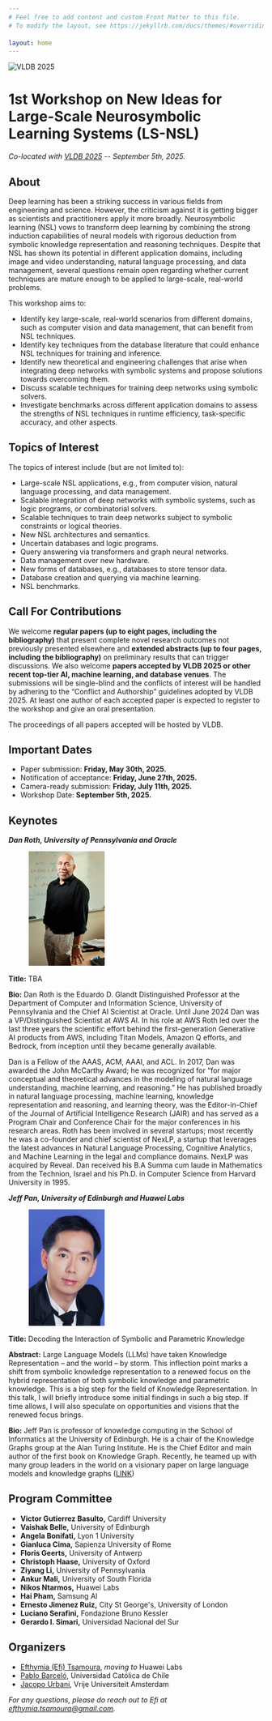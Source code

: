 ```yaml
---
# Feel free to add content and custom Front Matter to this file.
# To modify the layout, see https://jekyllrb.com/docs/themes/#overriding-theme-defaults

layout: home
---
```


![VLDB 2025](https://vldb.org/2025/img/vldb2025_logo_simple.png)

# 1st Workshop on New Ideas for Large-Scale Neurosymbolic Learning Systems (LS-NSL) 
<i>Co-located with [VLDB 2025](https://vldb.org/2025/) -- September 5th, 2025.</i>

## About

Deep learning has been a striking success in various fields from engineering and science. However, the criticism against it is getting bigger as scientists and practitioners apply it more broadly. Neurosymbolic learning (NSL) vows to transform deep learning by combining the strong induction capabilities of neural models with rigorous deduction from symbolic knowledge representation and reasoning techniques. Despite that NSL has shown its potential in different application domains, including image and video understanding, natural language processing, and data management, several questions remain open regarding whether current techniques are mature enough to be applied to large-scale, real-world problems. 

This workshop aims to:
- Identify key large-scale, real-world scenarios from different domains, such as computer vision and data management, that can benefit from NSL techniques. 
- Identify key techniques from the database literature that could enhance NSL techniques for training and inference.  
- Identify new theoretical and engineering challenges that arise when integrating deep networks with symbolic systems and propose solutions towards overcoming them. 
- Discuss scalable techniques for training deep networks using symbolic solvers. 
- Investigate benchmarks across different application domains to assess the strengths of NSL techniques in runtime efficiency, task-specific accuracy, and other aspects.

## Topics of Interest

The topics of interest include (but are not limited to):
- Large-scale NSL applications, e.g., from computer vision, natural language processing, and data management.
- Scalable integration of deep networks with symbolic systems, such as logic programs, or combinatorial solvers.
- Scalable techniques to train deep networks subject to symbolic constraints or logical theories.
- New NSL architectures and semantics.
- Uncertain databases and logic programs.
- Query answering via transformers and graph neural networks.
- Data management over new hardware.
- New forms of databases, e.g., databases to store tensor data.
- Database creation and querying via machine learning.
- NSL benchmarks.

## Call For Contributions

We welcome <strong>regular papers (up to eight pages, including the bibliography)</strong> that present complete novel research outcomes not previously presented elsewhere and <strong>extended abstracts (up to four pages, including the bibliography)</strong> on preliminary results that can trigger discussions. We also welcome <strong>papers accepted by VLDB 2025 or other recent top-tier AI, machine learning, and database venues</strong>. The submissions will be single-blind and the conflicts of interest will be handled by adhering to the “Conflict and Authorship” guidelines adopted by VLDB 2025. At least one author of each accepted paper is expected to register to the workshop and give an oral presentation.

The proceedings of all papers accepted will be hosted by VLDB.

## Important Dates

- Paper submission: <strong>Friday, May 30th, 2025.</strong>
- Notification of acceptance: <strong>Friday, June 27th, 2025.</strong>
- Camera-ready submission: <strong>Friday, July 11th, 2025.</strong>
- Workshop Date: <strong>September 5th, 2025.</strong>

## Keynotes

<strong><i>Dan Roth, University of Pennsylvania and Oracle</i></strong>

<figure class="image">
<img src="assets/Roth_dan.jpg" alt="Dan Roth" width=150>
</figure>

<strong>Title:</strong> TBA

<strong>Bio:</strong> Dan Roth is the Eduardo D. Glandt Distinguished Professor at the Department of Computer and Information Science, University of Pennsylvania and the Chief AI Scientist at Oracle. Until June 2024 Dan was a VP/Distinguished Scientist at AWS AI. In his role at AWS Roth led over the last three years the scientific effort behind the first-generation Generative AI products from AWS, including Titan Models, Amazon Q efforts, and Bedrock, from inception until they became generally available. 

Dan is a Fellow of the AAAS, ACM, AAAI, and ACL. In 2017, Dan was awarded the John 
McCarthy Award; he was recognized for “for major conceptual and theoretical advances in the modeling of natural language understanding, machine learning, and reasoning.” He has published broadly in natural language processing, machine learning, knowledge representation and reasoning, and learning theory, was the Editor-in-Chief of the Journal of Artificial Intelligence Research (JAIR) and has served as a Program Chair and Conference Chair for the major conferences in his research areas. Roth has been involved in several startups; most recently he was a co-founder and chief scientist of NexLP, a startup that leverages the latest advances in Natural Language Processing, Cognitive Analytics, and Machine Learning in the legal and compliance domains. NexLP was acquired by Reveal. Dan received his B.A Summa cum laude in Mathematics from the Technion, Israel and his Ph.D. in Computer Science from Harvard University in 1995.

<strong><i>Jeff Pan, University of Edinburgh and Huawei Labs</i></strong>

<figure class="image">
<img src="assets/Jeff_Pan.jpg" alt="Jeff Pan" width=150>
</figure>

<strong>Title:</strong> Decoding the Interaction of Symbolic and Parametric Knowledge
 
<strong>Abstract:</strong> Large Language Models (LLMs) have taken Knowledge Representation – and the world – by storm. This inflection point marks a shift from symbolic knowledge representation to a renewed focus on the hybrid representation of both symbolic knowledge and parametric knowledge. This is a big step for the field of Knowledge Representation. In this talk, I will briefly introduce some initial findings in such a big step. If time allows, I will also  speculate on opportunities and visions that the renewed focus brings.

<strong>Bio:</strong> Jeff Pan is professor of knowledge computing in the School of Informatics at the University of Edinburgh. He is a chair of the Knowledge Graphs group at the Alan Turing Institute. He is the Chief Editor and main author of the first book on Knowledge Graph. Recently, he teamed up with many group leaders in the world on a visionary paper on large language models and knowledge graphs ([LINK](https://drops.dagstuhl.de/storage/08tgdk/tgdk-vol001/tgdk-vol001-issue001/TGDK.1.1.2/TGDK.1.1.2.pdf))

## Program Committee

- <strong>Victor Gutierrez Basulto,</strong> Cardiff University
- <strong>Vaishak Belle,</strong> University of Edinburgh
- <strong>Angela Bonifati,</strong> Lyon 1 University
- <strong>Gianluca Cima,</strong> Sapienza University of Rome
- <strong>Floris Geerts,</strong> University of Antwerp
- <strong>Christoph Haase,</strong> University of Oxford
- <strong>Ziyang Li,</strong> University of Pennsylvania
- <strong>Ankur Mali,</strong> University of South Florida
- <strong>Nikos Ntarmos,</strong> Huawei Labs
- <strong>Hai Pham,</strong> Samsung AI
- <strong>Ernesto Jimenez Ruiz,</strong> City St George's, University of London
- <strong>Luciano Serafini,</strong> Fondazione Bruno Kessler
- <strong>Gerardo I. Simari,</strong> Universidad Nacional del Sur

## Organizers

- [Efthymia (Efi) Tsamoura](), <i>moving to</i> Huawei Labs
- [Pablo Barceló](https://pbarcelo.ing.uc.cl/), Universidad Católica de Chile
- [Jacopo Urbani](https://www.jacopourbani.it), Vrije Universiteit Amsterdam

<i>For any questions, please do reach out to Efi at efthymia.tsamoura@gmail.com.</i>

